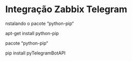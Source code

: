 # Integração Zabbix Telegram

nstalando o pacote “python-pip“

apt-get install python-pip

pacote “python-pip“

pip install pyTelegramBotAPI

